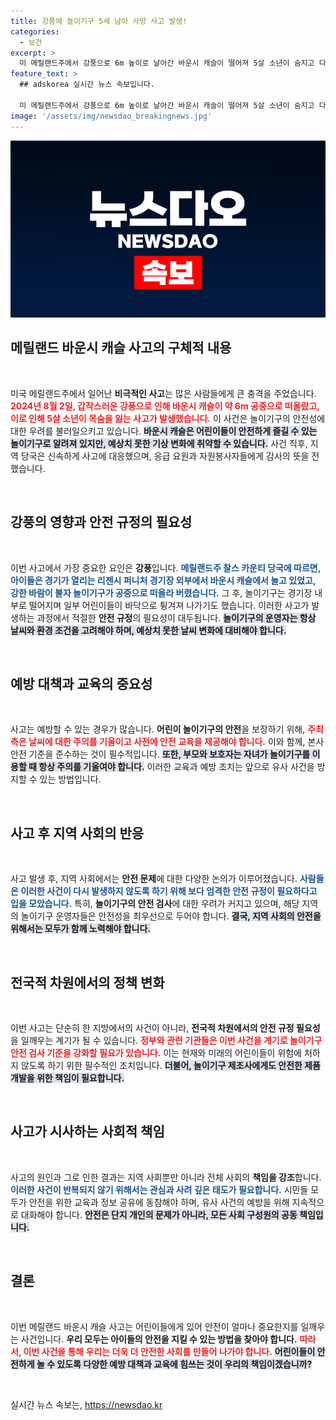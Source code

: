 ```yaml
---
title: 강풍에 놀이기구 5세 남아 사망 사고 발생!
categories:
  - 보건
excerpt: >
  미 메릴랜드주에서 강풍으로 6m 높이로 날아간 바운시 캐슬이 떨어져 5살 소년이 숨지고 다른 어린이도 다치는 사고가 발생했습니다. 경기장 근처에서 놀던 아이들은 예보된 폭풍의 위험 속에 불행한 사건에 휘말리게 되었습니다.
feature_text: >
  ## adskorea 실시간 뉴스 속보입니다.

  미 메릴랜드주에서 강풍으로 6m 높이로 날아간 바운시 캐슬이 떨어져 5살 소년이 숨지고 다른 어린이도 다치는 사고가 발생했습니다. 경기장 근처에서 놀던 아이들은 예보된 폭풍의 위험 속에 불행한 사건에 휘말리게 되었습니다.
image: '/assets/img/newsdao_breakingnews.jpg'
---
```


<p><img src="/assets/img/newsdao_breakingnews.jpg" alt="adskorea 속보" /></p>

<h2 data-ke-size="size26">메릴랜드 바운시 캐슬 사고의 구체적 내용</h2>

<p data-ke-size="size16">&nbsp;</p>

<p>미국 메릴랜드주에서 일어난 <b>비극적인 사고</b>는 많은 사람들에게 큰 충격을 주었습니다. <b><span style="color: #ee2323;">2024년 8월 2일, 갑작스러운 강풍으로 인해 바운시 캐슬이 약 6m 공중으로 떠올랐고, 이로 인해 5살 소년이 목숨을 잃는 사고가 발생했습니다.</span></b> 이 사건은 놀이기구의 안전성에 대한 우려를 불러일으키고 있습니다. <b><span style="background-color: #21538527;">바운시 캐슬은 어린이들이 안전하게 즐길 수 있는 놀이기구로 알려져 있지만, 예상치 못한 기상 변화에 취약할 수 있습니다.</span></b> 사건 직후, 지역 당국은 신속하게 사고에 대응했으며, 응급 요원과 자원봉사자들에게 감사의 뜻을 전했습니다. </p>

<p data-ke-size="size16">&nbsp;</p>

<h2 data-ke-size="size26">강풍의 영향과 안전 규정의 필요성</h2>

<p data-ke-size="size16">&nbsp;</p>

<p>이번 사고에서 가장 중요한 요인은 <b>강풍</b>입니다. <b><span style="color: #1a5490;">메릴랜드주 찰스 카운티 당국에 따르면, 아이들은 경기가 열리는 리젠시 퍼니처 경기장 외부에서 바운시 캐슬에서 놀고 있었고, 강한 바람이 불자 놀이기구가 공중으로 떠올라 버렸습니다.</span></b> 그 후, 놀이기구는 경기장 내부로 떨어지며 일부 어린이들이 바닥으로 튕겨져 나가기도 했습니다. 이러한 사고가 발생하는 과정에서 적절한 <b>안전 규정</b>의 필요성이 대두됩니다. <b><span style="background-color: #21538527;">놀이기구의 운영자는 항상 날씨와 환경 조건을 고려해야 하며, 예상치 못한 날씨 변화에 대비해야 합니다.</span></b></p>

<p data-ke-size="size16">&nbsp;</p>

<h2 data-ke-size="size26">예방 대책과 교육의 중요성</h2>

<p data-ke-size="size16">&nbsp;</p>

<p>사고는 예방할 수 있는 경우가 많습니다. <b>어린이 놀이기구의 안전</b>을 보장하기 위해, <b><span style="color: #ee2323;">주최 측은 날씨에 대한 주의를 기울이고 사전에 안전 교육을 제공해야 합니다.</span></b> 이와 함께, 본사 안전 기준을 준수하는 것이 필수적입니다. <b><span style="background-color: #21538527;">또한, 부모와 보호자는 자녀가 놀이기구를 이용할 때 항상 주의를 기울여야 합니다.</span></b> 이러한 교육과 예방 조치는 앞으로 유사 사건을 방지할 수 있는 방법입니다. </p>

<p data-ke-size="size16">&nbsp;</p>

<h2 data-ke-size="size26">사고 후 지역 사회의 반응</h2>

<p data-ke-size="size16">&nbsp;</p>

<p>사고 발생 후, 지역 사회에서는 <b>안전 문제</b>에 대한 다양한 논의가 이루어졌습니다. <b><span style="color: #1a5490;">사람들은 이러한 사건이 다시 발생하지 않도록 하기 위해 보다 엄격한 안전 규정이 필요하다고 입을 모았습니다.</span></b> 특히, <b>놀이기구의 안전 검사</b>에 대한 우려가 커지고 있으며, 해당 지역의 놀이기구 운영자들은 안전성을 최우선으로 두어야 합니다. <b><span style="background-color: #21538527;">결국, 지역 사회의 안전을 위해서는 모두가 함께 노력해야 합니다.</span></b></p>

<p data-ke-size="size16">&nbsp;</p>

<h2 data-ke-size="size26">전국적 차원에서의 정책 변화</h2>

<p data-ke-size="size16">&nbsp;</p>

<p>이번 사고는 단순히 한 지방에서의 사건이 아니라, <b>전국적 차원에서의 안전 규정 필요성</b>을 일깨우는 계기가 될 수 있습니다. <b><span style="color: #ee2323;">정부와 관련 기관들은 이번 사건을 계기로 놀이기구 안전 검사 기준을 강화할 필요가 있습니다.</span></b> 이는 현재와 미래의 어린이들이 위험에 처하지 않도록 하기 위한 필수적인 조치입니다. <b><span style="background-color: #21538527;">더불어, 놀이기구 제조사에게도 안전한 제품 개발을 위한 책임이 필요합니다.</span></b></p>

<p data-ke-size="size16">&nbsp;</p>

<h2 data-ke-size="size26">사고가 시사하는 사회적 책임</h2>

<p data-ke-size="size16">&nbsp;</p>

<p>사고의 원인과 그로 인한 결과는 지역 사회뿐만 아니라 전체 사회의 <b>책임을 강조</b>합니다. <b><span style="color: #1a5490;">이러한 사건이 반복되지 않기 위해서는 관심과 사려 깊은 태도가 필요합니다.</span></b> 시민들 모두가 안전을 위한 교육과 정보 공유에 동참해야 하며, 유사 사건의 예방을 위해 지속적으로 대화해야 합니다. <b><span style="background-color: #21538527;">안전은 단지 개인의 문제가 아니라, 모든 사회 구성원의 공동 책임입니다.</span></b></p>

<p data-ke-size="size16">&nbsp;</p>

<h2 data-ke-size="size26">결론</h2>

<p data-ke-size="size16">&nbsp;</p>

<p>이번 메릴랜드 바운시 캐슬 사고는 어린이들에게 있어 안전이 얼마나 중요한지를 일깨우는 사건입니다. <b>우리 모두는 아이들의 안전을 지킬 수 있는 방법을 찾아야 합니다.</b> <b><span style="color: #ee2323;">따라서, 이번 사건을 통해 우리는 더욱 더 안전한 사회를 만들어 나가야 합니다.</span></b> <b><span style="background-color: #21538527;">어린이들이 안전하게 놀 수 있도록 다양한 예방 대책과 교육에 힘쓰는 것이 우리의 책임이겠습니까?</span></b> </p>

<p data-ke-size="size16">&nbsp;</p>
실시간 뉴스 속보는, <a href="https://newsdao.kr" rel="dofollow">https://newsdao.kr</a>


